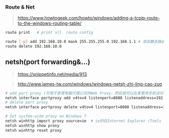 ### Route & Net
> https://www.howtogeek.com/howto/windows/adding-a-tcpip-route-to-the-windows-routing-table/
```bash
route print   # print all  route config 

route [-p] add 192.168.10.0 mask 255.255.255.0 192.168.1.1 # 添加静态路由，在VPN连接里很实用
route delete 192.168.10.0

```

## netsh(port forwarding&...)
> https://snippetinfo.net/media/913

> http://www.james-tw.com/windows/windows-netsh-zhi-ling-cao-zuo

```bash
# add port proxy (可用于家里电脑代理公司的Web Proxy，然后就可以在家里用手机访问公司 的各个环境了)
netsh interface portproxy add v4tov4 listenport=8888 listenaddress=192.168.1.10 connectport=80 connectaddress=192.168.1.1
# delete port proxy
netsh interface portproxy delete v4tov4 listenport=8080 listenaddress=192.168.1.1

# Set system-wide proxy on Windows 7
netsh winhttp import proxy source=ie  # ie的在Internet Explorer (Tools -> Options -> LAN Settings)设置
netsh winhttp show proxy
netsh winhttp reset proxy
```
